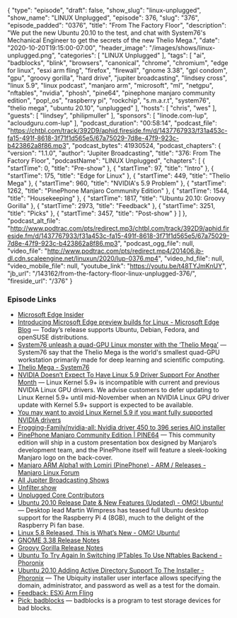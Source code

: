 {
  "type": "episode",
  "draft": false,
  "show_slug": "linux-unplugged",
  "show_name": "LINUX Unplugged",
  "episode": 376,
  "slug": "376",
  "episode_padded": "0376",
  "title": "From The Factory Floor",
  "description": "We put the new Ubuntu 20.10 to the test, and chat with System76's Mechanical Engineer to get the secrets of the new Thelio Mega.",
  "date": "2020-10-20T19:15:00-07:00",
  "header_image": "/images/shows/linux-unplugged.png",
  "categories": [
    "LINUX Unplugged"
  ],
  "tags": [
    "ai",
    "badblocks",
    "blink",
    "browsers",
    "canonical",
    "chrome",
    "chromium",
    "edge for linux",
    "esxi arm fling",
    "firefox",
    "firewall",
    "gnome 3.38",
    "gpl condom",
    "gpu",
    "groovy gorilla",
    "hard drive",
    "jupiter broadcasting",
    "lindsey cross",
    "linux 5.9",
    "linux podcast",
    "manjaro arm",
    "microsoft",
    "ml",
    "netgpu",
    "nftables",
    "nvidia",
    "phosh",
    "pine64",
    "pinephone manjaro community edition",
    "pop!_os",
    "raspberry pi",
    "rockchip",
    "s.m.a.r.t",
    "system76",
    "thelio mega",
    "ubuntu 20.10",
    "unplugged"
  ],
  "hosts": [
    "chris",
    "wes"
  ],
  "guests": [
    "lindsey",
    "philipmuller"
  ],
  "sponsors": [
    "linode.com-lup",
    "acloudguru.com-lup"
  ],
  "podcast_duration": "00:58:14",
  "podcast_file": "https://chtbl.com/track/392D9/aphid.fireside.fm/d/1437767933/f31a453c-fa15-491f-8618-3f71f1d565e5/67a75029-7d8e-47f9-923c-b423862a8f86.mp3",
  "podcast_bytes": 41930524,
  "podcast_chapters": {
    "version": "1.1.0",
    "author": "Jupiter Broadcasting",
    "title": "376: From The Factory Floor",
    "podcastName": "LINUX Unplugged",
    "chapters": [
      {
        "startTime": 0,
        "title": "Pre-show"
      },
      {
        "startTime": 97,
        "title": "Intro"
      },
      {
        "startTime": 175,
        "title": "Edge for Linux"
      },
      {
        "startTime": 449,
        "title": "Thelio Mega"
      },
      {
        "startTime": 960,
        "title": "NVIDIA's 5.9 Problem"
      },
      {
        "startTime": 1262,
        "title": "PinePhone Manjaro Community Edition"
      },
      {
        "startTime": 1544,
        "title": "Housekeeping"
      },
      {
        "startTime": 1817,
        "title": "Ubuntu 20.10: Groovy Gorilla"
      },
      {
        "startTime": 2973,
        "title": "Feedback"
      },
      {
        "startTime": 3251,
        "title": "Picks"
      },
      {
        "startTime": 3457,
        "title": "Post-show"
      }
    ]
  },
  "podcast_alt_file": "http://www.podtrac.com/pts/redirect.mp3/chtbl.com/track/392D9/aphid.fireside.fm/d/1437767933/f31a453c-fa15-491f-8618-3f71f1d565e5/67a75029-7d8e-47f9-923c-b423862a8f86.mp3",
  "podcast_ogg_file": null,
  "video_file": "http://www.podtrac.com/pts/redirect.mp4/201406.jb-dl.cdn.scaleengine.net/linuxun/2020/lup-0376.mp4",
  "video_hd_file": null,
  "video_mobile_file": null,
  "youtube_link": "https://youtu.be/t48TYJmKnUY",
  "jb_url": "/143162/from-the-factory-floor-linux-unplugged-376/",
  "fireside_url": "/376"
}


### Episode Links

  * [Microsoft Edge Insider](https://www.microsoftedgeinsider.com/en-us/ "Microsoft Edge Insider")
  * [Introducing Microsoft Edge preview builds for Linux - Microsoft Edge Blog](https://blogs.windows.com/msedgedev/2020/10/20/microsoft-edge-dev-linux/ "Introducing Microsoft Edge preview builds for Linux - Microsoft Edge Blog") — Today’s release supports Ubuntu, Debian, Fedora, and openSUSE distributions.
  * [System76 unleash a quad-GPU Linux monster with the ‘Thelio Mega’](https://www.gamingonlinux.com/2020/10/system76-unleash-a-quad-gpu-linux-monster-with-the-thelio-mega "System76 unleash a quad-GPU Linux monster with the ‘Thelio Mega’") — System76 say that the Thelio Mega is the world's smallest quad-GPU workstation primarily made for deep learning and scientific computing.
  * [Thelio Mega - System76](https://system76.com/desktops/thelio-mega "Thelio Mega - System76")
  * [NVIDIA Doesn’t Expect To Have Linux 5.9 Driver Support For Another Month](https://www.phoronix.com/scan.php?page=news_item&px=NVIDIA-Linux-5.9-Delayed "NVIDIA Doesn’t Expect To Have Linux 5.9 Driver Support For Another Month") — Linux Kernel 5.9+ is incompatible with current and previous NVIDIA Linux GPU drivers. We advise customers to defer updating to Linux Kernel 5.9+ until mid-November when an NVIDIA Linux GPU driver update with Kernel 5.9+ support is expected to be available.
  * [You may want to avoid Linux Kernel 5.9 if you want fully supported NVIDIA drivers](https://www.gamingonlinux.com/2020/10/you-may-want-to-avoid-linux-kernel-59-if-you-want-fully-supported-nvidia-drivers "You may want to avoid Linux Kernel 5.9 if you want fully supported NVIDIA drivers")
  * [Frogging-Family/nvidia-all: Nvidia driver 450 to 396 series AIO installer](https://github.com/Frogging-Family/nvidia-all "Frogging-Family/nvidia-all: Nvidia driver 450 to 396 series AIO installer")
  * [PinePhone Manjaro Community Edition | PINE64](https://www.pine64.org/2020/08/31/pinephone-manjaro-community-edition/ "PinePhone Manjaro Community Edition | PINE64") — This community edition will ship in a custom presentation box designed by Manjaro’s development team, and the PinePhone itself will feature a sleek-looking Manjaro logo on the back-cover.
  * [Manjaro ARM Alpha1 with Lomiri (PinePhone) - ARM / Releases - Manjaro Linux Forum](https://forum.manjaro.org/t/manjaro-arm-alpha1-with-lomiri-pinephone/26454 "Manjaro ARM Alpha1 with Lomiri \(PinePhone\) - ARM / Releases - Manjaro Linux Forum")
  * [All Jupiter Broadcasting Shows](https://feed.jupiter.zone/allshows "All Jupiter Broadcasting Shows")
  * [Unfilter.show](https://unfilter.show/ "Unfilter.show")
  * [Unplugged Core Contributors](http://unpluggedcore.com/ "Unplugged Core Contributors")
  * [Ubuntu 20.10 Release Date & New Features (Updated) - OMG! Ubuntu!](https://www.omgubuntu.co.uk/2020/05/ubuntu-20-10-release-features "Ubuntu 20.10 Release Date & New Features \(Updated\) - OMG! Ubuntu!") — Desktop lead Martin Wimpress has teased full Ubuntu desktop support for the Raspberry Pi 4 (8GB), much to the delight of the Raspberry Pi fan base.
  * [Linux 5.8 Released, This is What’s New - OMG! Ubuntu!](https://www.omgubuntu.co.uk/2020/08/linux-5-8-kernel-features "Linux 5.8 Released, This is What’s New - OMG! Ubuntu!")
  * [GNOME 3.38 Release Notes](https://help.gnome.org/misc/release-notes/3.38/ "GNOME 3.38 Release Notes")
  * [Groovy Gorilla Release Notes](https://discourse.ubuntu.com/t/groovy-gorilla-release-notes/15533 "Groovy Gorilla Release Notes")
  * [Ubuntu To Try Again In Switching IPTables To Use Nftables Backend - Phoronix](https://www.phoronix.com/scan.php?page=news_item&px=Ubuntu-20.10-Nftables "Ubuntu To Try Again In Switching IPTables To Use Nftables Backend - Phoronix")
  * [Ubuntu 20.10 Adding Active Directory Support To The Installer - Phoronix](https://www.phoronix.com/scan.php?page=news_item&px=Ubuntu-20.10-Active-Directory "Ubuntu 20.10 Adding Active Directory Support To The Installer - Phoronix") — The Ubiquity installer user interface allows specifying the domain, administrator, and password as well as a test for the domain.
  * [Feedback: ESXi Arm Fling](https://slexy.org/view/s2rPzMdJKC "Feedback: ESXi Arm Fling")
  * [Pick: badblocks](https://wiki.archlinux.org/index.php/badblocks "Pick: badblocks") — badblocks is a program to test storage devices for bad blocks. 


